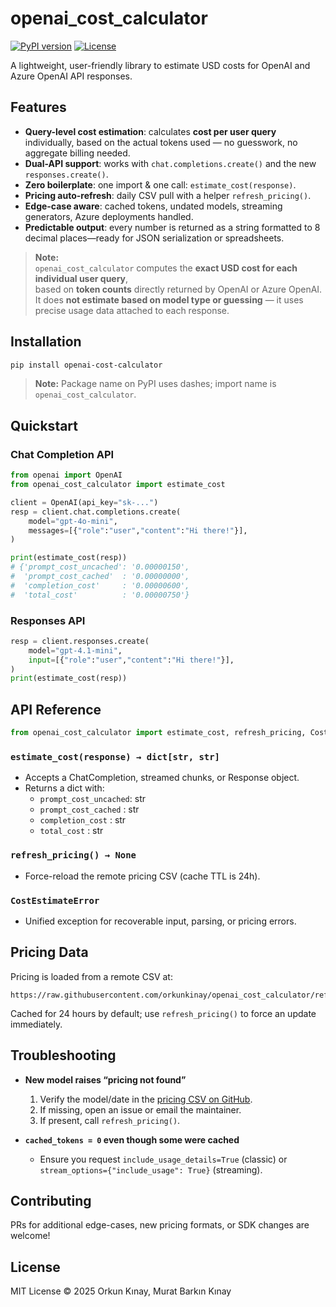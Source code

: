 # openai_cost_calculator

[![PyPI version](https://img.shields.io/pypi/v/openai-cost-calculator)](https://pypi.org/project/openai-cost-calculator/)
[![License](https://img.shields.io/badge/license-MIT-blue)](LICENSE)

A lightweight, user-friendly library to estimate USD costs for OpenAI and Azure OpenAI API responses.

## Features

- **Query-level cost estimation**: calculates **cost per user query** individually, based on the actual tokens used — no guesswork, no aggregate billing needed.
- **Dual-API support**: works with `chat.completions.create()` and the new `responses.create()`.
- **Zero boilerplate**: one import & one call: `estimate_cost(response)`.
- **Pricing auto-refresh**: daily CSV pull with a helper `refresh_pricing()`.
- **Edge-case aware**: cached tokens, undated models, streaming generators, Azure deployments handled.
- **Predictable output**: every number is returned as a string formatted to 8 decimal places—ready for JSON serialization or spreadsheets.

> **Note:**  
> `openai_cost_calculator` computes the **exact USD cost for each individual user query**,  
> based on **token counts** directly returned by OpenAI or Azure OpenAI.  
> It does **not estimate based on model type or guessing** — it uses precise usage data attached to each response.

## Installation

```bash
pip install openai-cost-calculator
```

> **Note:** Package name on PyPI uses dashes; import name is `openai_cost_calculator`.

## Quickstart

### Chat Completion API

```python
from openai import OpenAI
from openai_cost_calculator import estimate_cost

client = OpenAI(api_key="sk-...")
resp = client.chat.completions.create(
    model="gpt-4o-mini",
    messages=[{"role":"user","content":"Hi there!"}],
)

print(estimate_cost(resp))
# {'prompt_cost_uncached': '0.00000150',
#  'prompt_cost_cached'  : '0.00000000',
#  'completion_cost'     : '0.00000600',
#  'total_cost'          : '0.00000750'}
```

### Responses API

```python
resp = client.responses.create(
    model="gpt-4.1-mini",
    input=[{"role":"user","content":"Hi there!"}],
)
print(estimate_cost(resp))
```

## API Reference

```python
from openai_cost_calculator import estimate_cost, refresh_pricing, CostEstimateError
```

### `estimate_cost(response) → dict[str, str]`

- Accepts a ChatCompletion, streamed chunks, or Response object.
- Returns a dict with:
  - `prompt_cost_uncached`: str
  - `prompt_cost_cached`  : str
  - `completion_cost`     : str
  - `total_cost`          : str

### `refresh_pricing() → None`

- Force-reload the remote pricing CSV (cache TTL is 24h).

### `CostEstimateError`

- Unified exception for recoverable input, parsing, or pricing errors.

## Pricing Data

Pricing is loaded from a remote CSV at:

```
https://raw.githubusercontent.com/orkunkinay/openai_cost_calculator/refs/heads/main/data/gpt_pricing_data.csv
```

Cached for 24 hours by default; use `refresh_pricing()` to force an update immediately.

## Troubleshooting

- **New model raises “pricing not found”**
  1. Verify the model/date in the [pricing CSV on GitHub](https://github.com/orkunkinay/openai_cost_calculator/blob/main/data/gpt_pricing_data.csv).
  2. If missing, open an issue or email the maintainer.
  3. If present, call `refresh_pricing()`.

- **`cached_tokens = 0` even though some were cached**
  - Ensure you request `include_usage_details=True` (classic) or `stream_options={"include_usage": True}` (streaming).

## Contributing

PRs for additional edge-cases, new pricing formats, or SDK changes are welcome!

## License

MIT License © 2025 Orkun Kınay, Murat Barkın Kınay
